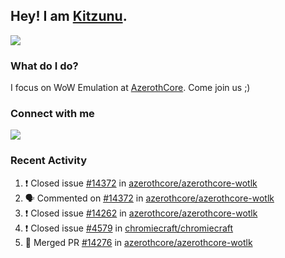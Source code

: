## Hey! I am [Kitzunu](https://Github.com/Kitzunu).

<!--<a href="https://github-readme-stats.kitzunu.vercel.app/api?username=Kitzunu&show_icons=true&theme=dark">
  <img align="center" src="https://github-readme-stats.kitzunu.vercel.app/api?username=Kitzunu&show_icons=true&theme=dark" />
</a>-->
<a href="https://github-readme-stats.kitzunu.vercel.app/api?username=Kitzunu&show_icons=true&theme=dark">
  <img align="center" src="https://github-readme-stats.vercel.app/api/top-langs/?username=Kitzunu&layout=compact&theme=dark" />
</a>

### What do I do?

I focus on WoW Emulation at [AzerothCore](https://Github.com/AzerothCore). Come join us ;)

### Connect with me
[![](https://img.shields.io/badge/AzerothCore%20Discord-Connect%20with%20me!-green)](https://discord.com/invite/gkt4y2x)

### Recent Activity

<!--START_SECTION:activity-->
1. ❗️ Closed issue [#14372](https://github.com/azerothcore/azerothcore-wotlk/issues/14372) in [azerothcore/azerothcore-wotlk](https://github.com/azerothcore/azerothcore-wotlk)
2. 🗣 Commented on [#14372](https://github.com/azerothcore/azerothcore-wotlk/issues/14372) in [azerothcore/azerothcore-wotlk](https://github.com/azerothcore/azerothcore-wotlk)
3. ❗️ Closed issue [#14262](https://github.com/azerothcore/azerothcore-wotlk/issues/14262) in [azerothcore/azerothcore-wotlk](https://github.com/azerothcore/azerothcore-wotlk)
4. ❗️ Closed issue [#4579](https://github.com/chromiecraft/chromiecraft/issues/4579) in [chromiecraft/chromiecraft](https://github.com/chromiecraft/chromiecraft)
5. 🎉 Merged PR [#14276](https://github.com/azerothcore/azerothcore-wotlk/pull/14276) in [azerothcore/azerothcore-wotlk](https://github.com/azerothcore/azerothcore-wotlk)
<!--END_SECTION:activity-->

